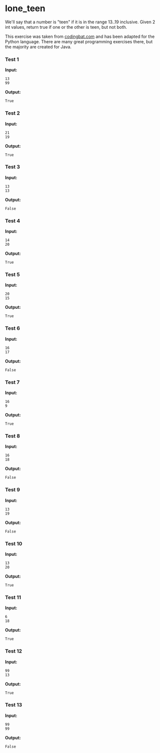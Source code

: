 # lone_teen




We'll say that a number is "teen" if it is in the range 13..19 inclusive. Given 2 int values, return true if one or the other is teen, but not both.

This exercise was taken from [codingbat.com](https://codingbat.com/prob/p165701) and has been adapted for the Python language. There are many great programming exercises there, but the majority are created for Java.






### Test 1
**Input:**
```
13
99
```
**Output:**
```
True
```
### Test 2
**Input:**
```
21
19
```
**Output:**
```
True
```
### Test 3
**Input:**
```
13
13
```
**Output:**
```
False
```
### Test 4
**Input:**
```
14
20
```
**Output:**
```
True
```
### Test 5
**Input:**
```
20
15
```
**Output:**
```
True
```
### Test 6
**Input:**
```
16
17
```
**Output:**
```
False
```
### Test 7
**Input:**
```
16
9
```
**Output:**
```
True
```
### Test 8
**Input:**
```
16
18
```
**Output:**
```
False
```
### Test 9
**Input:**
```
13
19
```
**Output:**
```
False
```
### Test 10
**Input:**
```
13
20
```
**Output:**
```
True
```
### Test 11
**Input:**
```
6
18
```
**Output:**
```
True
```
### Test 12
**Input:**
```
99
13
```
**Output:**
```
True
```
### Test 13
**Input:**
```
99
99
```
**Output:**
```
False
```

